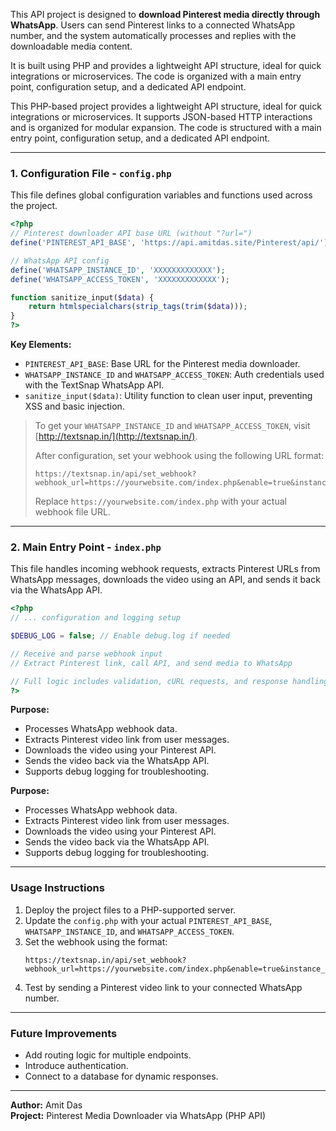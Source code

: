 This API project is designed to **download Pinterest media directly through WhatsApp**. Users can send Pinterest links to a connected WhatsApp number, and the system automatically processes and replies with the downloadable media content.

It is built using PHP and provides a lightweight API structure, ideal for quick integrations or microservices. The code is organized with a main entry point, configuration setup, and a dedicated API endpoint.

This PHP-based project provides a lightweight API structure, ideal for quick integrations or microservices. It supports JSON-based HTTP interactions and is organized for modular expansion. The code is structured with a main entry point, configuration setup, and a dedicated API endpoint.

---

### 1. Configuration File - `config.php`

This file defines global configuration variables and functions used across the project.

```php
<?php
// Pinterest downloader API base URL (without "?url=")
define('PINTEREST_API_BASE', 'https://api.amitdas.site/Pinterest/api/');

// WhatsApp API config
define('WHATSAPP_INSTANCE_ID', 'XXXXXXXXXXXXX');
define('WHATSAPP_ACCESS_TOKEN', 'XXXXXXXXXXXXX');

function sanitize_input($data) {
    return htmlspecialchars(strip_tags(trim($data)));
}
?>
```

**Key Elements:**

- `PINTEREST_API_BASE`: Base URL for the Pinterest media downloader.
- `WHATSAPP_INSTANCE_ID` and `WHATSAPP_ACCESS_TOKEN`: Auth credentials used with the TextSnap WhatsApp API.
- `sanitize_input($data)`: Utility function to clean user input, preventing XSS and basic injection.

> To get your `WHATSAPP_INSTANCE_ID` and `WHATSAPP_ACCESS_TOKEN`, visit [http://textsnap.in/](http://textsnap.in/).
>
> After configuration, set your webhook using the following URL format:
>
> ```
> https://textsnap.in/api/set_webhook?webhook_url=https://yourwebsite.com/index.php&enable=true&instance_id=YOUR_INSTANCE_ID&access_token=YOUR_ACCESS_TOKEN
> ```
>
> Replace `https://yourwebsite.com/index.php` with your actual webhook file URL.

---

### 2. Main Entry Point - `index.php`

This file handles incoming webhook requests, extracts Pinterest URLs from WhatsApp messages, downloads the video using an API, and sends it back via the WhatsApp API.

```php
<?php
// ... configuration and logging setup

$DEBUG_LOG = false; // Enable debug.log if needed

// Receive and parse webhook input
// Extract Pinterest link, call API, and send media to WhatsApp

// Full logic includes validation, cURL requests, and response handling
?>
```

**Purpose:**

- Processes WhatsApp webhook data.
- Extracts Pinterest video link from user messages.
- Downloads the video using your Pinterest API.
- Sends the video back via the WhatsApp API.
- Supports debug logging for troubleshooting.

**Purpose:**

- Processes WhatsApp webhook data.
- Extracts Pinterest video link from user messages.
- Downloads the video using your Pinterest API.
- Sends the video back via the WhatsApp API.
- Supports debug logging for troubleshooting.

---

### Usage Instructions

1. Deploy the project files to a PHP-supported server.
2. Update the `config.php` with your actual `PINTEREST_API_BASE`, `WHATSAPP_INSTANCE_ID`, and `WHATSAPP_ACCESS_TOKEN`.
3. Set the webhook using the format:
   ```
   https://textsnap.in/api/set_webhook?webhook_url=https://yourwebsite.com/index.php&enable=true&instance_id=YOUR_INSTANCE_ID&access_token=YOUR_ACCESS_TOKEN
   ```
4. Test by sending a Pinterest video link to your connected WhatsApp number.

---

### Future Improvements

- Add routing logic for multiple endpoints.
- Introduce authentication.
- Connect to a database for dynamic responses.

---

**Author:** Amit Das\
**Project:** Pinterest Media Downloader via WhatsApp (PHP API)

